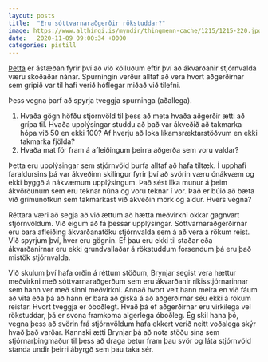 ```yaml
---
layout: posts
title:  "Eru sóttvarnaraðgerðir rökstuddar?"
image: https://www.althingi.is/myndir/thingmenn-cache/1215/1215-220.jpg
date:   2020-11-09 09:00:34 +0000
categories: pistill
---
```

[Þetta](https://kjarninn.is/frettir/2020-11-09-stjornarthingmadur-segist-haettur-medvirkni-med-sottvarnaradgerdum/) er ástæðan fyrir því að við kölluðum eftir því að ákvarðanir stjórnvalda væru skoðaðar nánar. Spurningin verður alltaf að vera hvort aðgerðirnar sem gripið var til hafi verið hóflegar miðað við tilefni.

Þess vegna þarf að spyrja tveggja spurninga (aðallega). 
1. Hvaða gögn höfðu stjórnvöld til þess að meta hvaða aðgerðir ætti að grípa til. Hvaða upplýsingar studdu að það var ákveðið að takmarka hópa við 50 en ekki 100? Af hverju að loka líkamsræktarstöðvum en ekki takmarka fjölda? 
2. Hvaða mat fór fram á afleiðingum þeirra aðgerða sem voru valdar? 

Þetta eru upplýsingar sem stjórnvöld þurfa alltaf að hafa tiltæk. Í upphafi faraldursins þá var ákveðinn skilingur fyrir því að svörin væru ónákvæm og ekki byggð á nákvæmum upplýsingum. Það sést líka munur á þeim ákvörðunum sem eru teknar núna og voru teknar í vor. Það er búið að bæta við grímunotkun sem takmarkast við ákveðin mörk og aldur. Hvers vegna? 

Réttara væri að segja að við ættum að hætta meðvirkni okkar gagnvart stjórnvöldum. Við eigum að fá þessar upplýsingar. Sóttvarnaraðgerðirnar eru bara afleiðing ákvarðanatöku stjórnvalda sem á að vera á rökum reist. Við spyrjum því, hver eru gögnin. Ef þau eru ekki til staðar eða ákvarðanirnar eru ekki grundvallaðar á rökstuddum forsendum þá eru það mistök stjórnvalda. 

Við skulum því hafa orðin á réttum stöðum, Brynjar segist vera hættur meðvirkni með sóttvarnaraðgerðum sem eru ákvarðanir ríkisstjórnarinnar sem hann ver með sinni meðvirkni. Annað hvort veit hann meira en við fáum að vita eða þá að hann er bara að giska á að aðgerðirnar séu ekki á rökum reistar. Hvort tveggja er óboðlegt. Hvað þá ef aðgerðirnar eru virkilega vel rökstuddar, þá er svona framkoma algerlega óboðleg. Ég skil hana þó, vegna þess að svörin frá stjórnvöldum hafa ekkert verið neitt voðalega skýr hvað það varðar. Kannski ætti Brynjar þá að nota stöðu sína sem stjórnarþingmaður til þess að draga betur fram þau svör og láta stjórnvöld standa undir þeirri ábyrgð sem þau taka sér.